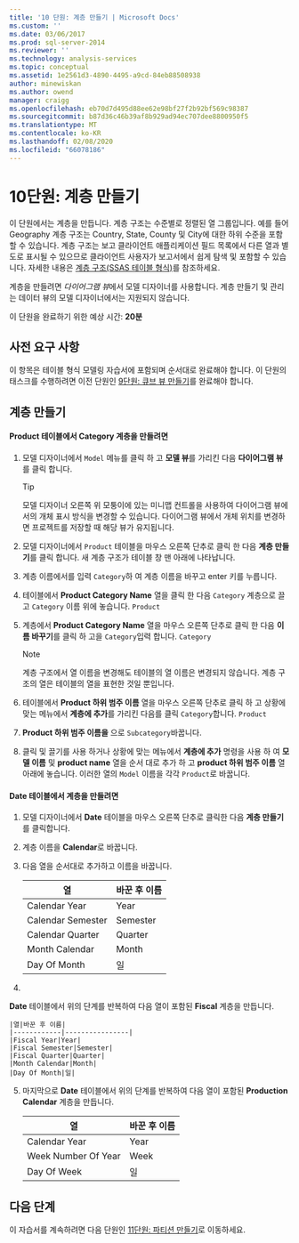 ```yaml
---
title: '10 단원: 계층 만들기 | Microsoft Docs'
ms.custom: ''
ms.date: 03/06/2017
ms.prod: sql-server-2014
ms.reviewer: ''
ms.technology: analysis-services
ms.topic: conceptual
ms.assetid: 1e2561d3-4890-4495-a9cd-84eb88508938
author: minewiskan
ms.author: owend
manager: craigg
ms.openlocfilehash: eb70d7d495d88ee62e98bf27f2b92bf569c98387
ms.sourcegitcommit: b87d36c46b39af8b929ad94ec707dee8800950f5
ms.translationtype: MT
ms.contentlocale: ko-KR
ms.lasthandoff: 02/08/2020
ms.locfileid: "66078186"
---
```

# <a name="lesson-10-create-hierarchies"></a>10단원: 계층 만들기
  이 단원에서는 계층을 만듭니다. 계층 구조는 수준별로 정렬된 열 그룹입니다. 예를 들어 Geography 계층 구조는 Country, State, County 및 City에 대한 하위 수준을 포함할 수 있습니다. 계층 구조는 보고 클라이언트 애플리케이션 필드 목록에서 다른 열과 별도로 표시될 수 있으므로 클라이언트 사용자가 보고서에서 쉽게 탐색 및 포함할 수 있습니다. 자세한 내용은 [계층 구조&#40;SSAS 테이블 형식&#41;](tabular-models/hierarchies-ssas-tabular.md)를 참조하세요.  
  
 계층을 만들려면 *다이어그램 뷰*에서 모델 디자이너를 사용합니다. 계층 만들기 및 관리는 데이터 뷰의 모델 디자이너에서는 지원되지 않습니다.  
  
 이 단원을 완료하기 위한 예상 시간: **20분**  
  
## <a name="prerequisites"></a>사전 요구 사항  
 이 항목은 테이블 형식 모델링 자습서에 포함되며 순서대로 완료해야 합니다. 이 단원의 태스크를 수행하려면 이전 단원인 [9단원: 큐브 뷰 만들기](lesson-8-create-perspectives.md)를 완료해야 합니다.  
  
## <a name="create-hierarchies"></a>계층 만들기  
  
#### <a name="to-create-a-category-hierarchy-in-the-product-table"></a>Product 테이블에서 Category 계층을 만들려면  
  
1.  모델 디자이너에서 `Model` 메뉴를 클릭 하 고 **모델 뷰**를 가리킨 다음 **다이어그램 뷰**를 클릭 합니다.  
  
    > [!TIP]  
    >  모델 디자이너 오른쪽 위 모퉁이에 있는 미니맵 컨트롤을 사용하여 다이어그램 뷰에서의 개체 표시 방식을 변경할 수 있습니다. 다이어그램 뷰에서 개체 위치를 변경하면 프로젝트를 저장할 때 해당 뷰가 유지됩니다.  
  
2.  모델 디자이너에서 `Product` 테이블을 마우스 오른쪽 단추로 클릭 한 다음 **계층 만들기**를 클릭 합니다. 새 계층 구조가 테이블 창 맨 아래에 나타납니다.  
  
3.  계층 이름에서를 입력 `Category`하 여 계층 이름을 바꾸고 enter 키를 누릅니다.  
  
4.  테이블에서 **Product Category Name** 열을 클릭 한 다음 `Category` 계층으로 끌고 `Category` 이름 위에 놓습니다. `Product`  
  
5.  계층에서 **Product Category Name** 열을 마우스 오른쪽 단추로 클릭 한 다음 **이름 바꾸기**를 클릭 하 고을 `Category`입력 합니다. `Category`  
  
    > [!NOTE]  
    >  계층 구조에서 열 이름을 변경해도 테이블의 열 이름은 변경되지 않습니다. 계층 구조의 열은 테이블의 열을 표현한 것일 뿐입니다.  
  
6.  테이블에서 **Product 하위 범주 이름** 열을 마우스 오른쪽 단추로 클릭 하 고 상황에 맞는 메뉴에서 **계층에 추가**를 가리킨 다음를 클릭 `Category`합니다. `Product`  
  
7.  **Product 하위 범주 이름을** 으로 `Subcategory`바꿉니다.  
  
8.  클릭 및 끌기를 사용 하거나 상황에 맞는 메뉴에서 **계층에 추가** 명령을 사용 하 여 **모델 이름** 및 **product name** 열을 순서 대로 추가 하 고 **product 하위 범주 이름** 열 아래에 놓습니다. 이러한 열의 `Model` 이름을 각각 `Product`로 바꿉니다.  
  
#### <a name="to-create-hierarchies-in-the-date-table"></a>Date 테이블에서 계층을 만들려면  
  
1.  모델 디자이너에서 **Date** 테이블을 마우스 오른쪽 단추로 클릭한 다음 **계층 만들기**를 클릭합니다.  
  
2.  계층 이름을 **Calendar**로 바꿉니다.  
  
3.  다음 열을 순서대로 추가하고 이름을 바꿉니다.  
  
    |열|바꾼 후 이름|  
    |------------|----------------|  
    |Calendar Year|Year|  
    |Calendar Semester|Semester|  
    |Calendar Quarter|Quarter|  
    |Month Calendar|Month|  
    |Day Of Month|일|  
  
4.  
  **Date** 테이블에서 위의 단계를 반복하여 다음 열이 포함된 **Fiscal** 계층을 만듭니다.  
  
    |열|바꾼 후 이름|  
    |------------|----------------|  
    |Fiscal Year|Year|  
    |Fiscal Semester|Semester|  
    |Fiscal Quarter|Quarter|  
    |Month Calendar|Month|  
    |Day Of Month|일|  
  
5.  마지막으로 **Date** 테이블에서 위의 단계를 반복하여 다음 열이 포함된 **Production Calendar** 계층을 만듭니다.  
  
    |열|바꾼 후 이름|  
    |------------|----------------|  
    |Calendar Year|Year|  
    |Week Number Of Year|Week|  
    |Day Of Week|일|  
  
## <a name="next-steps"></a>다음 단계  
 이 자습서를 계속하려면 다음 단원인 [11단원: 파티션 만들기](lesson-10-create-partitions.md)로 이동하세요.  
  
  
